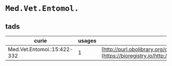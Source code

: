 # `Med.Vet.Entomol.`
## tads
| curie                       |   usages | nodes                                                                                                             |
|-----------------------------|----------|-------------------------------------------------------------------------------------------------------------------|
| Med.Vet.Entomol.:15:422-332 |        1 | [http://purl.obolibrary.org/obo/TADS:0000391](https://bioregistry.io/http://purl.obolibrary.org/obo/TADS:0000391) |
